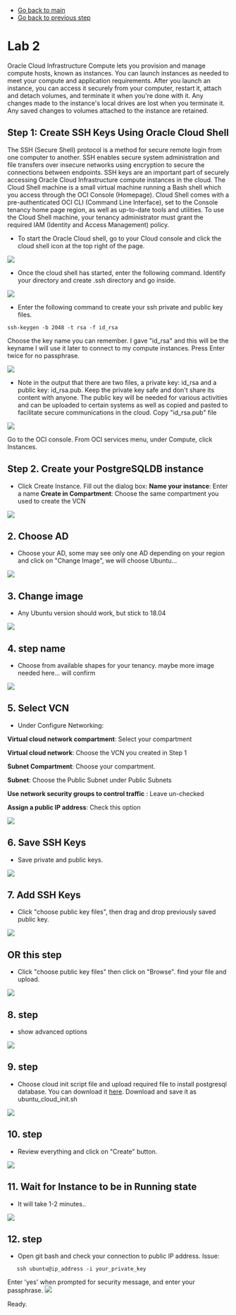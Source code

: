- [Go back to main](/README.md)
- [Go back to previous step](/gglab/step1.md)

# Lab 2
Oracle Cloud Infrastructure Compute lets you provision and manage compute hosts, known as instances. You can launch instances as needed to meet your compute and application requirements. After you launch an instance, you can access it securely from your computer, restart it, attach and detach volumes, and terminate it when you're done with it. Any changes made to the instance's local drives are lost when you terminate it. Any saved changes to volumes attached to the instance are retained.

## Step 1: Create SSH Keys Using Oracle Cloud Shell
The SSH (Secure Shell) protocol is a method for secure remote login from one computer to another. SSH enables secure system administration and file transfers over insecure networks using encryption to secure the connections between endpoints. SSH keys are an important part of securely accessing Oracle Cloud Infrastructure compute instances in the cloud.
The Cloud Shell machine is a small virtual machine running a Bash shell which you access through the OCI Console (Homepage). Cloud Shell comes with a pre-authenticated OCI CLI (Command Line Interface), set to the Console tenancy home page region, as well as up-to-date tools and utilities. To use the Cloud Shell machine, your tenancy administrator must grant the required IAM (Identity and Access Management) policy.

- To start the Oracle Cloud shell, go to your Cloud console and click the cloud shell icon at the top right of the page.

![](./files/pgsql/cloudshell_0.png)

- Once the cloud shell has started, enter the following command. Identify your directory and create .ssh directory and go inside.

![](./files/pgsql/cloudshell_1.png)

- Enter the following command to create your ssh private and public key files.
```
ssh-keygen -b 2048 -t rsa -f id_rsa
```

Choose the key name you can remember. I gave "id_rsa" and this will be the keyname I will use it later to connect to my compute instances. Press Enter twice for no passphrase.

![](./files/pgsql/cloudshell_2.png)

- Note in the output that there are two files, a private key: id_rsa and a public key: id_rsa.pub. Keep the private key safe and don't share its content with anyone. The public key will be needed for various activities and can be uploaded to certain systems as well as copied and pasted to facilitate secure communications in the cloud. Copy "id_rsa.pub" file

![](./files/pgsql/cloudshell_3.png)


Go to the OCI console. From OCI services menu, under Compute, click Instances.

## Step 2. Create your PostgreSQLDB instance

- Click Create Instance. Fill out the dialog box:
    **Name your instance**: Enter a name
    **Create in Compartment**: Choose the same compartment you used to create the VCN
    
![](./files/pgsql/pg_1.png)

## 2. Choose AD 
- Choose your AD, some may see only one AD depending on your region and click on "Change Image", we will choose Ubuntu...

![](./files/pgsql/pg_2_1.png)

## 3. Change image 
- Any Ubuntu version should work, but stick to 18.04

![](./files/pgsql/pg_2_2.png)

## 4. step name
- Choose from available shapes for your tenancy. maybe more image needed here... will confirm

![](./files/pgsql/pg_3.png)

## 5. Select VCN
- Under Configure Networking:

**Virtual cloud network compartment**: Select your compartment

**Virtual cloud network**: Choose the VCN you created in Step 1

**Subnet Compartment**: Choose your compartment.

**Subnet**: Choose the Public Subnet under Public Subnets

**Use network security groups to control traffic** : Leave un-checked

**Assign a public IP address**: Check this option

![](./files/pgsql/pg_4.png)

## 6. Save SSH Keys
- Save private and public keys.

![](./files/pgsql/pg_5_1.png)

## 7. Add SSH Keys 
- Click "choose public key files", then drag and drop previously saved public key.

![](./files/pgsql/pg_5_2.png)

## OR this step 
- Click "choose public key files" then click on "Browse". find your file and upload.

![](./files/pgsql/pg_5_3.png)

## 8. step 
- show advanced options

![](./files/pgsql/pg_6_1.png)

## 9. step 
- Choose cloud init script file and upload required file to install postgresql database. You can download it [here](./files/pgsql/ubuntu_cloud_init.sh). Download and save it as ubuntu_cloud_init.sh 

![](./files/pgsql/pg_6_2.png)

## 10. step 
- Review everything and click on "Create" button.

![](./files/pgsql/pg_7.png)

## 11. Wait for Instance to be in Running state
- It will take 1-2 minutes..

![](./files/pgsql/pg_8.png)

## 12. step 
- Open git bash and check your connection to public IP address. Issue:
```
   ssh ubuntu@ip_address -i your_private_key
```
Enter 'yes' when prompted for security message, and enter your passphrase.
![](./files/pgsql/pg_9.png)

Ready.
